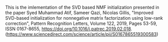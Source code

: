 This is the imlementation of the SVD based NMF initialization presented in the paper
Syed Muhammad Atif, Sameer Qazi, Nicolas Gillis, "Improved SVD-based initialization for nonnegative matrix factorization using low-rank correction",
Pattern Recognition Letters, Volume 122, 2019, Pages 53-59, ISSN 0167-8655,
https://doi.org/10.1016/j.patrec.2019.02.018. (https://www.sciencedirect.com/science/article/pii/S0167865519300583)
